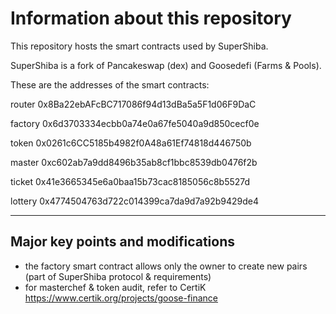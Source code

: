 # Information about this repository

This repository hosts the smart contracts used by SuperShiba. 

SuperShiba is a fork of Pancakeswap (dex) and Goosedefi (Farms & Pools). 

These are the addresses of the smart contracts:

router 	0x8Ba22ebAFcBC717086f94d13dBa5a5F1d06F9DaC

factory 0x6d3703334ecbb0a74e0a67fe5040a9d850cecf0e	

token 	0x0261c6CC5185b4982f0A48a61Ef74818d446750b

master	0xc602ab7a9dd8496b35ab8cf1bbc8539db0476f2b

ticket	0x41e3665345e6a0baa15b73cac8185056c8b5527d

lottery	0x4774504763d722c014399ca7da9d7a92b9429de4

----------------------------------------------------------

## Major key points and modifications

- the factory smart contract allows only the owner to create new pairs (part of SuperShiba protocol & requirements)
- for masterchef & token audit, refer to CertiK https://www.certik.org/projects/goose-finance 
